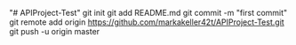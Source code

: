 "# APIProject-Test"  git init git add README.md git commit -m "first commit" git remote add origin https://github.com/markakeller42t/APIProject-Test.git git push -u origin master
